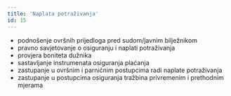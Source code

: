 ```yaml
---
title: 'Naplata potraživanja'
id: 15
---
```


* podnošenje ovršnih prijedloga pred sudom/javnim bilježnikom
* pravno savjetovanje o osiguranju i naplati potraživanja
* provjera boniteta dužnika
* sastavljanje instrumenata osiguranja plaćanja
* zastupanje u ovršnim i parničnim postupcima radi naplate potraživanja
* zastupanje u postupcima osiguranja tražbina privremenim i prethodnim mjerama